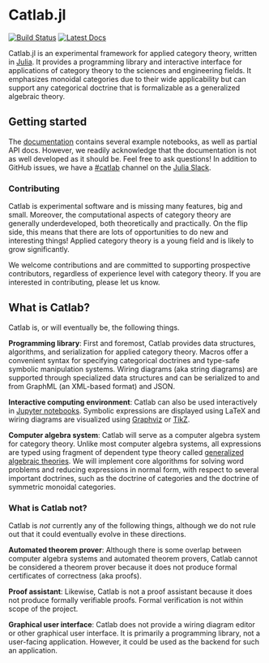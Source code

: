 # Catlab.jl

[![Build Status](https://github.com/epatters/Catlab.jl/workflows/Tests/badge.svg)](https://github.com/epatters/Catlab.jl/actions?query=workflow%3ATests)
[![Latest Docs](https://img.shields.io/badge/docs-latest-blue.svg)](https://epatters.github.io/Catlab.jl/latest)

Catlab.jl is an experimental framework for applied category theory, written in
[Julia](https://julialang.org). It provides a programming library and
interactive interface for applications of category theory to the sciences and
engineering fields. It emphasizes monoidal categories due to their wide
applicability but can support any categorical doctrine that is formalizable as a
generalized algebraic theory.

## Getting started

The [documentation](https://epatters.github.io/Catlab.jl/latest) contains
several example notebooks, as well as partial API docs. However, we readily
acknowledge that the documentation is not as well developed as it should be.
Feel free to ask questions! In addition to GitHub issues, we have a
[#catlab](https://julialang.slack.com/archives/CQNUDDF5L) channel on the [Julia
Slack](https://slackinvite.julialang.org/).

### Contributing

Catlab is experimental software and is missing many features, big and small.
Moreover, the computational aspects of category theory are generally
underdeveloped, both theoretically and practically. On the flip side, this means
that there are lots of opportunities to do new and interesting things! Applied
category theory is a young field and is likely to grow significantly.

We welcome contributions and are committed to supporting prospective
contributors, regardless of experience level with category theory. If you are
interested in contributing, please let us know.

## What is Catlab?

Catlab is, or will eventually be, the following things.

**Programming library**: First and foremost, Catlab provides data structures,
algorithms, and serialization for applied category theory. Macros offer a
convenient syntax for specifying categorical doctrines and type-safe symbolic
manipulation systems. Wiring diagrams (aka string diagrams) are supported
through specialized data structures and can be serialized to and from GraphML
(an XML-based format) and JSON.

**Interactive computing environment**: Catlab can also be used interactively in
[Jupyter notebooks](http://jupyter.org). Symbolic expressions are displayed
using LaTeX and wiring diagrams are visualized using
[Graphviz](http://www.graphviz.org) or [TikZ](https://www.ctan.org/pkg/pgf).

**Computer algebra system**: Catlab will serve as a computer algebra system for
category theory. Unlike most computer algebra systems, all expressions are typed
using fragment of dependent type theory called [generalized algebraic
theories](https://ncatlab.org/nlab/show/generalized+algebraic+theory). We will
implement core algorithms for solving word problems and reducing expressions in
normal form, with respect to several important doctrines, such as the doctrine
of categories and the doctrine of symmetric monoidal categories.

### What is Catlab not?

Catlab is *not* currently any of the following things, although we do not rule
out that it could eventually evolve in these directions.

**Automated theorem prover**: Although there is some overlap between computer
algebra systems and automated theorem provers, Catlab cannot be considered a
theorem prover because it does not produce formal certificates of correctness
(aka proofs).

**Proof assistant**: Likewise, Catlab is not a proof assistant because it does
not produce formally verifiable proofs. Formal verification is not within scope
of the project.

**Graphical user interface**: Catlab does not provide a wiring diagram editor
or other graphical user interface. It is primarily a programming library, not a
user-facing application. However, it could be used as the backend for such an
application.
